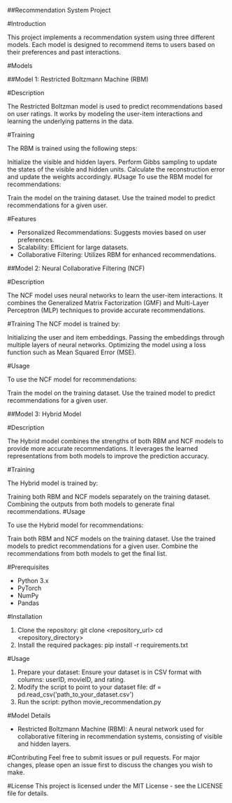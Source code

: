 ##Recommendation System Project

#Introduction


This project implements a recommendation system using three different models. Each model is designed to recommend items to users based on their preferences and past interactions.

#Models

##Model 1: Restricted Boltzmann Machine (RBM)

#Description

The Restricted Boltzman model is used to predict recommendations based on user ratings. It works by modeling the user-item interactions and learning the underlying patterns in the data.

#Training

The RBM is trained using the following steps:

Initialize the visible and hidden layers.
Perform Gibbs sampling to update the states of the visible and hidden units.
Calculate the reconstruction error and update the weights accordingly.
#Usage
To use the RBM model for recommendations:

Train the model on the training dataset.
Use the trained model to predict recommendations for a given user.


#Features
- Personalized Recommendations: Suggests movies based on user preferences.
- Scalability: Efficient for large datasets.
- Collaborative Filtering: Utilizes RBM for enhanced recommendations.


##Model 2: Neural Collaborative Filtering (NCF)

#Description

The NCF model uses neural networks to learn the user-item interactions. It combines the Generalized Matrix Factorization (GMF) and Multi-Layer Perceptron (MLP) techniques to provide accurate recommendations.


#Training
The NCF model is trained by:


Initializing the user and item embeddings.
Passing the embeddings through multiple layers of neural networks.
Optimizing the model using a loss function such as Mean Squared Error (MSE).

#Usage

To use the NCF model for recommendations:

Train the model on the training dataset.
Use the trained model to predict recommendations for a given user.


##Model 3: Hybrid Model

#Description

The Hybrid model combines the strengths of both RBM and NCF models to provide more accurate recommendations. It leverages the learned representations from both models to improve the prediction accuracy.

#Training

The Hybrid model is trained by:

Training both RBM and NCF models separately on the training dataset.
Combining the outputs from both models to generate final recommendations.
#Usage

To use the Hybrid model for recommendations:

Train both RBM and NCF models on the training dataset.
Use the trained models to predict recommendations for a given user.
Combine the recommendations from both models to get the final list.

#Prerequisites
- Python 3.x
- PyTorch
- NumPy
- Pandas

#Installation
1. Clone the repository:
   git clone <repository_url>
   cd <repository_directory>
2. Install the required packages:
   pip install -r requirements.txt

#Usage
1. Prepare your dataset: Ensure your dataset is in CSV format with columns: userID, movieID, and rating.
2. Modify the script to point to your dataset file:
   df = pd.read_csv('path_to_your_dataset.csv')
3. Run the script:
   python movie_recommendation.py


#Model Details
- Restricted Boltzmann Machine (RBM): A neural network used for collaborative filtering in recommendation systems, consisting of visible and hidden layers.

#Contributing
Feel free to submit issues or pull requests. For major changes, please open an issue first to discuss the changes you wish to make.

#License
This project is licensed under the MIT License - see the LICENSE file for details.
